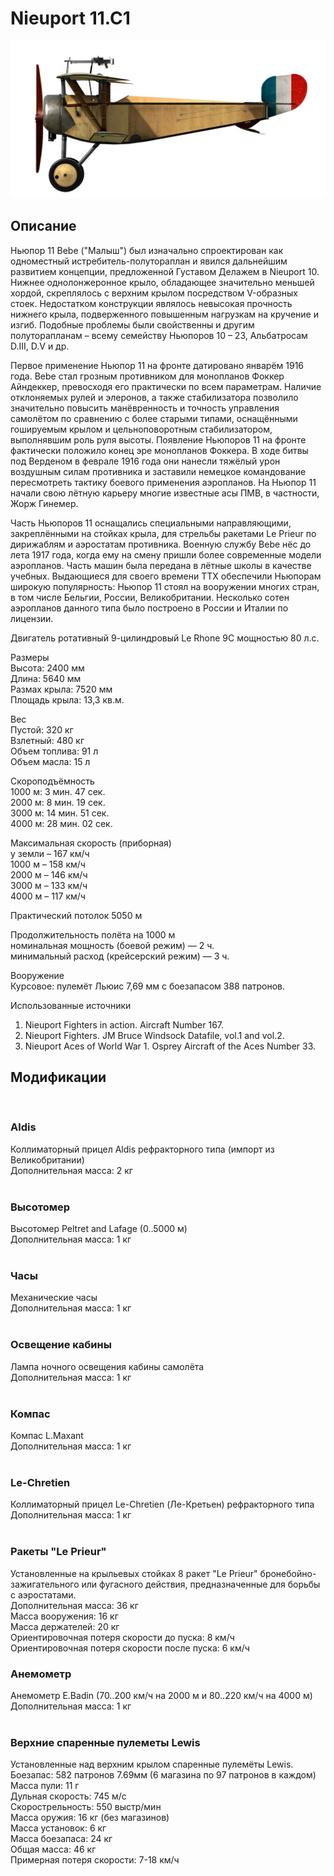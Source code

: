 # Nieuport 11.C1  
  
![nieuport11](../images/nieuport11.png)  
  
## Описание  
  
Ньюпор 11 Bebe ("Малыш") был изначально спроектирован как одноместный истребитель-полутораплан и явился дальнейшим развитием концепции, предложенной Густавом Делажем в Nieuport 10. Нижнее однолонжеронное крыло, обладающее значительно меньшей хордой, скреплялось с верхним крылом посредством V-образных стоек. Недостатком конструкции являлось невысокая прочность нижнего крыла, подверженного повышенным нагрузкам на кручение и изгиб. Подобные проблемы были свойственны и другим полуторапланам – всему семейству Ньюпоров 10 – 23, Альбатросам D.III, D.V и др.  
  
Первое применение Ньюпор 11 на фронте датировано январём 1916 года. Bebe стал грозным противником для монопланов Фоккер Айндеккер, превосходя его практически по всем параметрам. Наличие отклоняемых рулей и элеронов, а также стабилизатора позволило значительно повысить манёвренность и точность управления самолётом по сравнению с более старыми типами, оснащёнными гошируемым крылом и цельноповоротным стабилизатором, выполнявшим роль руля высоты. Появление Ньюпоров 11 на фронте фактически положило конец эре монопланов Фоккера. В ходе битвы под Верденом в феврале 1916 года они нанесли тяжёлый урон воздушным силам противника и заставили немецкое командование пересмотреть тактику боевого применения аэропланов. На Ньюпор 11 начали свою лётную карьеру многие известные асы ПМВ, в частности, Жорж Гинемер.  
  
Часть Ньюпоров 11 оснащались специальными направляющими, закреплёнными на стойках крыла, для стрельбы ракетами Le Prieur по дирижаблям и аэростатам противника. Военную службу Bebe нёс до лета 1917 года, когда ему на смену пришли более современные модели аэропланов. Часть машин была передана в лётные школы в качестве учебных. Выдающиеся для своего времени ТТХ обеспечили Ньюпорам широкую популярность: Ньюпор 11 стоял на вооружении многих стран, в том числе Бельгии, России, Великобритании. Несколько сотен аэропланов данного типа было построено в России и Италии по лицензии.  
  
Двигатель ротативный 9-цилиндровый Le Rhone 9C мощностью 80 л.с.  
  
Размеры  
Высота: 2400 мм  
Длина: 5640 мм  
Размах крыла: 7520 мм  
Площадь крыла: 13,3 кв.м.  
  
Вес  
Пустой: 320 кг  
Взлетный: 480 кг  
Объем топлива: 91 л  
Объем масла: 15 л  
  
Скороподъёмность  
1000 м:  3 мин. 47 сек.  
2000 м:  8 мин. 19 сек.  
3000 м: 14 мин. 51 сек.  
4000 м: 28 мин. 02 сек.  
  
Максимальная скорость (приборная)  
у земли – 167 км/ч  
 1000 м – 158 км/ч  
 2000 м – 146 км/ч  
 3000 м – 133 км/ч  
 4000 м – 117 км/ч  
  
Практический потолок 5050 м  
  
Продолжительность полёта на 1000 м  
номинальная мощность (боевой режим) — 2 ч.  
минимальный расход (крейсерский режим) — 3 ч.  
  
Вооружение  
Курсовое: пулемёт Льюис 7,69 мм с боезапасом 388 патронов.  
  
Использованные источники  
1) Nieuport Fighters in action. Aircraft Number 167.  
2) Nieuport Fighters. JM Bruce Windsock Datafile, vol.1 and vol.2.  
3) Nieuport Aces of World War 1. Osprey Aircraft of the Aces Number 33.  
  
## Модификации  
  ﻿
  
### Aldis  
  
Коллиматорный прицел Aldis рефракторного типа (импорт из Великобритании)  
Дополнительная масса: 2 кг  
  ﻿
  
### Высотомер  
  
Высотомер Peltret and Lafage (0..5000 м)  
Дополнительная масса: 1 кг  
  ﻿
  
### Часы  
  
Механические часы  
Дополнительная масса: 1 кг  
  ﻿
  
### Освещение кабины  
  
Лампа ночного освещения кабины самолёта  
Дополнительная масса: 1 кг  
  ﻿
  
### Компас  
  
Компас L.Maxant  
Дополнительная масса: 1 кг  
  ﻿
  
### Le-Chretien  
  
Коллиматорный прицел Le-Chretien (Ле-Кретьен) рефракторного типа  
Дополнительная масса: 1 кг  
  ﻿
  
### Ракеты "Le Prieur"  
  
Установленные на крыльевых стойках 8 ракет "Le Prieur" бронебойно-зажигательного или фугасного действия, предназначенные для борьбы с аэростатами.  
Дополнительная масса: 36 кг  
Масса вооружения: 16 кг  
Масса держателей: 20 кг  
Ориентировочная потеря скорости до пуска: 8 км/ч  
Ориентировочная потеря скорости после пуска: 6 км/ч  ﻿
  
### Анемометр  
  
Анемометр E.Badin (70..200 км/ч на 2000 м и 80..220 км/ч на 4000 м)  
Дополнительная масса: 1 кг  
  ﻿
  
### Верхние спаренные пулеметы Lewis  
  
Установленные над верхним крылом спаренные пулемёты Lewis.  
Боезапас: 582 патронов 7.69мм (6 магазина по 97 патронов в каждом)  
Масса пули: 11 г  
Дульная скорость: 745 м/с  
Скорострельность: 550 выстр/мин  
Масса оружия: 16 кг (без магазинов)  
Масса установок: 6 кг  
Масса боезапаса: 24 кг  
Общая масса: 46 кг  
Примерная потеря скорости: 7-18 км/ч  